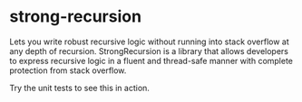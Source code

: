 # strong-recursion
Lets you write robust recursive logic without running into stack overflow at any depth of recursion.
StrongRecursion is a library that allows developers to express recursive logic in a fluent and thread-safe manner with complete protection from stack overflow.

Try the unit tests to see this in action.

